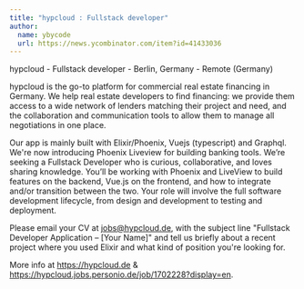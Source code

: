 ```yaml
---
title: "hypcloud : Fullstack developer"
author:
  name: ybycode
  url: https://news.ycombinator.com/item?id=41433036
---
```

hypcloud - Fullstack developer - Berlin, Germany - Remote (Germany)

hypcloud is the go-to platform for commercial real estate financing in Germany. We help real estate developers to find financing: we provide them access to a wide network of lenders matching their project and need, and the collaboration and communication tools to allow them to manage all negotiations in one place.

Our app is mainly built with Elixir&#x2F;Phoenix, Vuejs (typescript) and Graphql. We&#x27;re now introducing Phoenix Liveview for building banking tools. We’re seeking a Fullstack Developer who is curious, collaborative, and loves sharing knowledge. You’ll be working with Phoenix and LiveView to build features on the backend, Vue.js on the frontend, and how to integrate and&#x2F;or transition between the two. Your role will involve the full software development lifecycle, from design and development to testing and deployment.

Please email your CV at jobs@hypcloud.de, with the subject line &quot;Fullstack Developer Application – [Your Name]&quot; and tell us briefly about a recent project where you used Elixir and what kind of position you&#x27;re looking for.

More info at <a href="https:&#x2F;&#x2F;hypcloud.de" rel="nofollow">https:&#x2F;&#x2F;hypcloud.de</a> &amp; <a href="https:&#x2F;&#x2F;hypcloud.jobs.personio.de&#x2F;job&#x2F;1702228?display=en" rel="nofollow">https:&#x2F;&#x2F;hypcloud.jobs.personio.de&#x2F;job&#x2F;1702228?display=en</a>.
